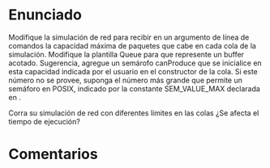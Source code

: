# Enunciado
Modifique la simulación de red para recibir en un argumento de línea de comandos la capacidad máxima de paquetes que cabe en cada cola de la simulación. Modifique la plantilla Queue para que represente un buffer acotado. Sugerencia, agregue un semárofo canProduce que se inicialice en esta capacidad indicada por el usuario en el constructor de la cola. Si este número no se provee, suponga el número más grande que permite un semáforo en POSIX, indicado por la constante SEM_VALUE_MAX declarada en <climits>.

Corra su simulación de red con diferentes límites en las colas ¿Se afecta el tiempo de ejecución?

# Comentarios
